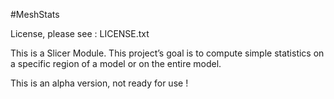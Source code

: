 #MeshStats

License, please see :
	LICENSE.txt

This is a Slicer Module.
This project’s goal is to compute simple statistics on a specific region of a model or on the entire model.

This is an alpha version, not ready for use !


